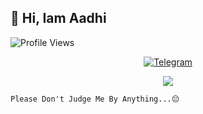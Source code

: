 ## 🥰 Hi, Iam Aadhi
![Profile Views](https://hits.seeyoufarm.com/api/count/incr/badge.svg?url=https://github.com/Aadhi000/&title=Profile%20Views)

<p align="center">
<a href="https://t.me/Aadhi011"><img alt="Telegram" src="https://img.shields.io/badge/Aadhi000-2CA5E0?style=for-the-badge&logo=telegram&logoColor=white"/></a>
</p>

<p align="center">
<img src="https://github-readme-stats.vercel.app/api?username=Aadhi&theme=highcontrast" align="center">
</p>
    
```
Please Don't Judge Me By Anything...😔
```

